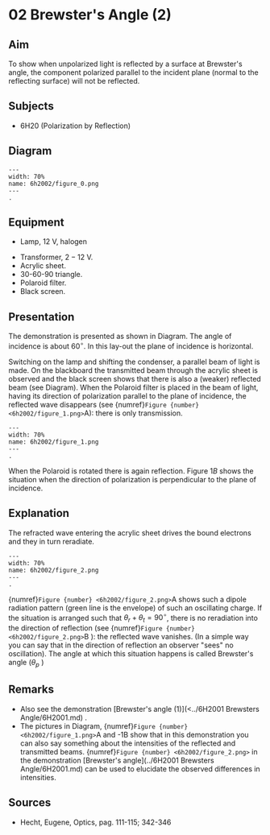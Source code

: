 # 02 Brewster's Angle (2) 
  
## Aim   
 To show when unpolarized light is reflected by a surface at Brewster's angle, the component polarized parallel to the incident plane (normal to the reflecting surface) will not be reflected.    
  
## Subjects   
* 6H20 (Polarization by Reflection)   

## Diagram
   
```{figure} figures/figure_0.png  
---  
width: 70%  
name: 6h2002/figure_0.png  
---  
. 
```
     
  
## Equipment   
- Lamp, $12\mathrm{~V}$, halogen
 *  Transformer,  $2-12\mathrm{~V}$. 
 *  Acrylic sheet. 
 *  30-60-90 triangle. 
 *  Polaroid filter. 
 *  Black screen.   
    
  
## Presentation   
The demonstration is presented as shown in Diagram. The angle of incidence is about $60^{\circ}$. In this lay-out the plane of incidence is horizontal.

Switching on the lamp and shifting the condenser, a parallel beam of light is made. On the blackboard the transmitted beam through the acrylic sheet is observed and the black screen shows that there is also a (weaker) reflected beam (see Diagram). When the Polaroid filter is placed in the beam of light, having its direction of polarization parallel to the plane of incidence, the reflected wave disappears (see {numref}`Figure {number} <6h2002/figure_1.png>`A): there is only transmission.
```{figure} figures/figure_1.png  
---  
width: 70%  
name: 6h2002/figure_1.png  
---  
. 
```
When the Polaroid is rotated there is again reflection. Figure $1 B$ shows the situation when the direction of polarization is perpendicular to the plane of incidence.   
  
## Explanation   
The refracted wave entering the acrylic sheet drives the bound electrons and they in turn reradiate.
```{figure} figures/figure_2.png  
---  
width: 70%  
name: 6h2002/figure_2.png  
---  
. 
```
{numref}`Figure {number} <6h2002/figure_2.png>`A shows such a dipole radiation pattern (green line is the envelope) of such an oscillating charge. If the situation is arranged such that $\theta_{r}+\theta_{t}=90^{\circ}$, there is no reradiation into the direction of reflection (see {numref}`Figure {number} <6h2002/figure_2.png>`B ): the reflected wave vanishes. (In a simple way you can say that in the direction of reflection an observer "sees" no oscillation). The angle at which this situation happens is called Brewster's angle $\left(\theta_{p}\right.$ )  
  
## Remarks
 *  Also see the demonstration [Brewster's angle (1)](<../6H2001 Brewsters Angle/6H2001.md) . 
 *  The pictures in Diagram, {numref}`Figure {number} <6h2002/figure_1.png>`A and -1B show that in this demonstration you can also say something about the intensities of the reflected and transmitted beams. {numref}`Figure {number} <6h2002/figure_2.png>` in the demonstration [Brewster's angle](../6H2001 Brewsters Angle/6H2001.md) can be used to elucidate the observed differences in intensities.
   
  
## Sources
 *  Hecht, Eugene, Optics, pag. 111-115; 342-346
  